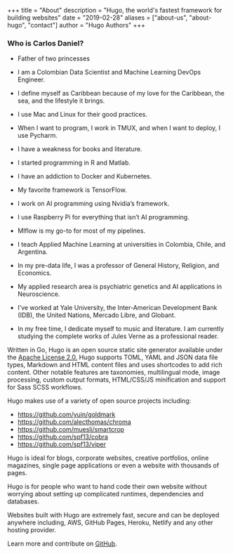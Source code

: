 +++
title = "About"
description = "Hugo, the world's fastest framework for building websites"
date = "2019-02-28"
aliases = ["about-us", "about-hugo", "contact"]
author = "Hugo Authors"
+++


### Who is Carlos Daniel?


* Father of two princesses

* I am a Colombian Data Scientist and Machine Learning DevOps Engineer.

* I define myself as Caribbean because of my love for the Caribbean, the sea, and the lifestyle it brings.

* I use Mac and Linux for their good practices.

* When I want to program, I work in TMUX, and when I want to deploy, I use Pycharm.

* I have a weakness for books and literature.

* I started programming in R and Matlab.

* I have an addiction to Docker and Kubernetes.

* My favorite framework is TensorFlow.

* I work on AI programming using Nvidia’s framework.

* I use Raspberry Pi for everything that isn’t AI programming.

* Mlflow is my go-to for most of my pipelines.

* I teach Applied Machine Learning at universities in Colombia, Chile, and Argentina.

* In my pre-data life, I was a professor of General History, Religion, and Economics.

* My applied research area is psychiatric genetics and AI applications in Neuroscience.

* I’ve worked at Yale University, the Inter-American Development Bank (IDB), the United Nations, Mercado Libre, and Globant.

* In my free time, I dedicate myself to music and literature. I am currently studying the complete works of Jules Verne as a professional reader.

Written in Go, Hugo is an open source static site generator available under the [Apache License 2.0.](https://github.com/gohugoio/hugo/blob/master/LICENSE) Hugo supports TOML, YAML and JSON data file types, Markdown and HTML content files and uses shortcodes to add rich content. Other notable features are taxonomies, multilingual mode, image processing, custom output formats, HTML/CSS/JS minification and support for Sass SCSS workflows.

Hugo makes use of a variety of open source projects including:

- https://github.com/yuin/goldmark
- https://github.com/alecthomas/chroma
- https://github.com/muesli/smartcrop
- https://github.com/spf13/cobra
- https://github.com/spf13/viper

Hugo is ideal for blogs, corporate websites, creative portfolios, online magazines, single page applications or even a website with thousands of pages.

Hugo is for people who want to hand code their own website without worrying about setting up complicated runtimes, dependencies and databases.

Websites built with Hugo are extremely fast, secure and can be deployed anywhere including, AWS, GitHub Pages, Heroku, Netlify and any other hosting provider.

Learn more and contribute on [GitHub](https://github.com/gohugoio).
